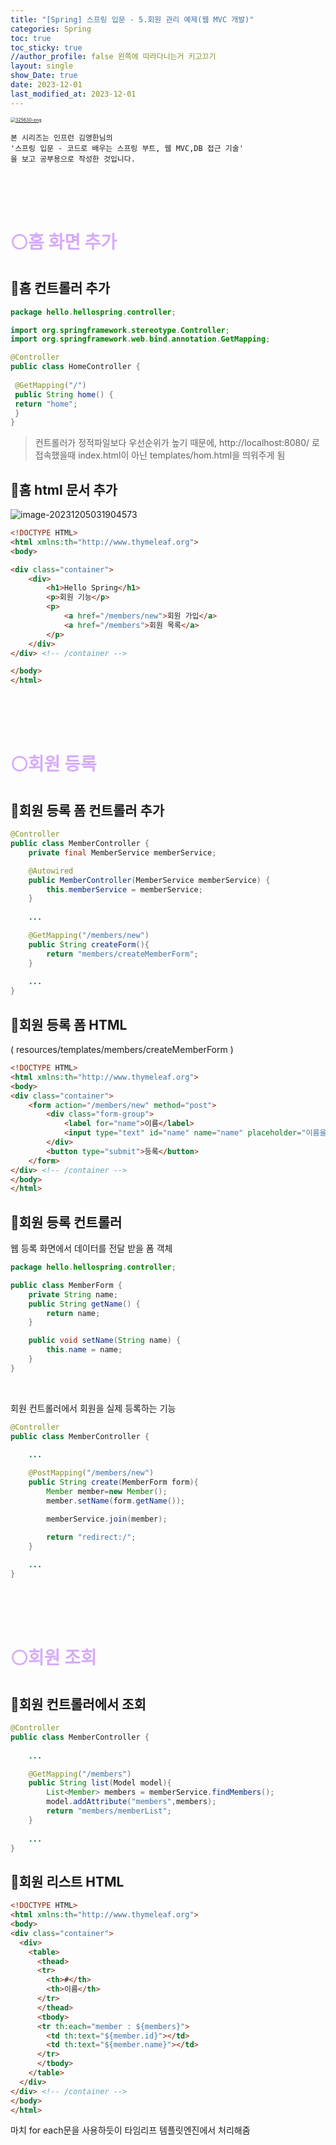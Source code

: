 ```yaml
---
title: "[Spring] 스프링 입문 - 5.회원 관리 예제(웹 MVC 개발)"
categories: Spring
toc: true
toc_sticky: true
//author_profile: false 왼쪽에 따라다니는거 키고끄기
layout: single
show_Date: true
date: 2023-12-01
last_modified_at: 2023-12-01
---
```


<a href="https://www.inflearn.com/course/%EC%8A%A4%ED%94%84%EB%A7%81-%EC%9E%85%EB%AC%B8-%EC%8A%A4%ED%94%84%EB%A7%81%EB%B6%80%ED%8A%B8" target="_blank">
  <img src="./../../assets/images/2023-11-23-VLSM/325630-eng.png" alt="325630-eng" style="zoom: 50%;" />
</a>

```
본 시리즈는 인프런 김영한님의
'스프링 입문 - 코드로 배우는 스프링 부트, 웹 MVC,DB 접근 기술'
을 보고 공부용으로 작성한 것입니다.
```

<br>

<br>

<br>



# <span style="color: #D6ABFA;">⚪홈 화면 추가</span>

## 🔹홈 컨트롤러 추가

```java
package hello.hellospring.controller;

import org.springframework.stereotype.Controller;
import org.springframework.web.bind.annotation.GetMapping;

@Controller
public class HomeController {
    
 @GetMapping("/")
 public String home() {
 return "home";
 }
}
```

> 컨트롤러가 정적파일보다 우선순위가 높기 때문에, http://localhost:8080/ 로 접속했을때 index.html이 아닌 templates/hom.html을 띄워주게 됨

## 🔹홈 html 문서 추가

![image-20231205031904573](./../../assets/images/2023-12-01-SpringMvcExample/image-20231205031904573.png)

```html
<!DOCTYPE HTML>
<html xmlns:th="http://www.thymeleaf.org">
<body>

<div class="container">
    <div>
        <h1>Hello Spring</h1>
        <p>회원 기능</p>
        <p>
            <a href="/members/new">회원 가입</a>
            <a href="/members">회원 목록</a>
        </p>
    </div>
</div> <!-- /container -->

</body>
</html>
```

<br>

<br>

<br>

# <span style="color: #D6ABFA;">⚪회원 등록</span>

## 🔹회원 등록 폼 컨트롤러 추가

```java
@Controller
public class MemberController {
    private final MemberService memberService;

    @Autowired
    public MemberController(MemberService memberService) {
        this.memberService = memberService;
    }
   
    ...

    @GetMapping("/members/new")
    public String createForm(){
        return "members/createMemberForm";
    }
    
    ...
}
```

## 🔹회원 등록 폼 HTML

( resources/templates/members/createMemberForm )

```html
<!DOCTYPE HTML>
<html xmlns:th="http://www.thymeleaf.org">
<body>
<div class="container">
    <form action="/members/new" method="post">
        <div class="form-group">
            <label for="name">이름</label>
            <input type="text" id="name" name="name" placeholder="이름을 입력하세요">
        </div>
        <button type="submit">등록</button>
    </form>
</div> <!-- /container -->
</body>
</html>
```

## 🔹회원 등록 컨트롤러

웹 등록 화면에서 데이터를 전달 받을 폼 객체

```java
package hello.hellospring.controller;

public class MemberForm {
    private String name;
    public String getName() {
        return name;
    }

    public void setName(String name) {
        this.name = name;
    }
}
```

<br>

회원 컨트롤러에서 회원을 실제 등록하는 기능

```java
@Controller
public class MemberController {
    
    ...

    @PostMapping("/members/new")
    public String create(MemberForm form){
        Member member=new Member();
        member.setName(form.getName());

        memberService.join(member);

        return "redirect:/";
    }
    
    ...
}
```

<br>

<br>

<br>

# <span style="color: #D6ABFA;">⚪회원 조회</span>

## 🔹회원 컨트롤러에서 조회 

```java
@Controller
public class MemberController {
    
    ...

    @GetMapping("/members")
    public String list(Model model){
        List<Member> members = memberService.findMembers();
        model.addAttribute("members",members);
        return "members/memberList";
    }
    
    ...
}
```

## 🔹회원 리스트 HTML

```html
<!DOCTYPE HTML>
<html xmlns:th="http://www.thymeleaf.org">
<body>
<div class="container">
  <div>
    <table>
      <thead>
      <tr>
        <th>#</th>
        <th>이름</th>
      </tr>
      </thead>
      <tbody>
      <tr th:each="member : ${members}">
        <td th:text="${member.id}"></td>
        <td th:text="${member.name}"></td>
      </tr>
      </tbody>
    </table>
  </div>
</div> <!-- /container -->
</body>
</html>
```

마치 for each문을 사용하듯이 타임리프 템플릿엔진에서 처리해줌
